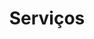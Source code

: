 ---
title: "Serviços"
description : "this is a meta description"

# Homepage
homepage_enable: true
homepage_title: "Que Serviços Fornecemos"
homepage_button_enable : true

# Section
class: "services-page default-section-page"
background: "../img/headers/header2.jpg"
contacts_buttons_enable: false
intro: Intro sobre os serviços no geral. Se não se quiser simplesmente deixar o campo da intro vazio.    #if not nedded just leave this field blank


draft: false
---